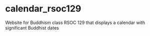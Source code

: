 # calendar_rsoc129
Website for Buddhism class RSOC 129 that displays a calendar with significant Buddhist dates

